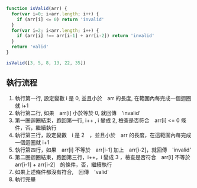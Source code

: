 ``` js
function isValid(arr) {
  for(var i=0; i<arr.length; i++) {
    if (arr[i] <= 0) return 'invalid'
  }
  for(var i=2; i<arr.length; i++) {
    if (arr[i] !== arr[i-1] + arr[i-2]) return 'invalid'
  }
  return 'valid'
}

isValid([3, 5, 8, 13, 22, 35])
```

## 執行流程
1. 執行第一行, 設定變數 i 是 0, 並且小於　arr 的長度, 在範圍內每完成一個迴圈就 i+1
2. 執行第二行, 如果　arr[i] 小於等於 0, 就回傳　'invalid'
3. 第一圈迴圈結束，跑回第一行, i++ , i 變成 2, 檢查是否符合　arr[i] <= 0 條件，否，繼續執行
4. 執行第三行，設定變數　i 是 2　，並且小於　arr 的長度，在這範圍內每完成一個迴圈就 i+1
5. 執行第四行，如果　arr[i] 不等於　arr[i-1] 加上　arr[i-2]，就回傳　'invalid'
6. 第二圈迴圈結束，跑回第三行，i++，i 變成 3 ，檢查是否符合　arr[i] 不等於　arr[i-1] + arr[i-2]　的條件，否，繼續執行
7. 如果上述條件都沒有符合,　回傳　'valid'
8. 執行完畢
